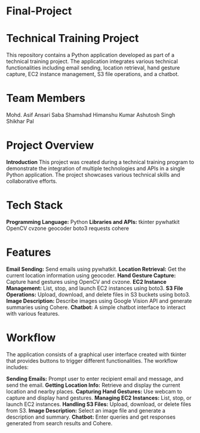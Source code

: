 # Final-Project
# Technical Training Project
This repository contains a Python application developed as part of a technical training project. The application integrates various technical functionalities including email sending, location retrieval, hand gesture capture, EC2 instance management, S3 file operations, and a chatbot.

# Team Members
Mohd. Asif Ansari
Saba Shamshad
Himanshu Kumar
Ashutosh Singh
Shikhar Pal

# Project Overview
**Introduction**
This project was created during a technical training program to demonstrate the integration of multiple technologies and APIs in a single Python application. The project showcases various technical skills and collaborative efforts.

# Tech Stack
**Programming Language:** Python
**Libraries and APIs:**
tkinter
pywhatkit
OpenCV
cvzone
geocoder
boto3
requests
cohere

# Features
**Email Sending:** Send emails using pywhatkit.
**Location Retrieval:** Get the current location information using geocoder.
**Hand Gesture Capture:** Capture hand gestures using OpenCV and cvzone.
**EC2 Instance Management:** List, stop, and launch EC2 instances using boto3.
**S3 File Operations:** Upload, download, and delete files in S3 buckets using boto3.
**Image Description:** Describe images using Google Vision API and generate summaries using Cohere.
**Chatbot:** A simple chatbot interface to interact with various features.

# Workflow
The application consists of a graphical user interface created with tkinter that provides buttons to trigger different functionalities. The workflow includes:

**Sending Emails:** Prompt user to enter recipient email and message, and send the email.
**Getting Location Info:** Retrieve and display the current location and nearby places.
**Capturing Hand Gestures:** Use webcam to capture and display hand gestures.
**Managing EC2 Instances:** List, stop, or launch EC2 instances.
**Handling S3 Files:** Upload, download, or delete files from S3.
**Image Description:** Select an image file and generate a description and summary.
**Chatbot:** Enter queries and get responses generated from search results and Cohere.
